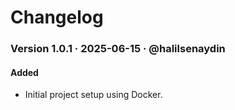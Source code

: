 # Changelog

### Version 1.0.1 · 2025-06-15 · @halilsenaydin

#### Added

- Initial project setup using Docker.
